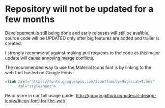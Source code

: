 # Repository will not be updated for a few months
Developement is still being done and early releases will still be avalible, source code will be UPDATED only after big features are added and trailer is created. 

I strongly recommend against making pull requests to the code as this major update will cause annoying merge conflicts. 

The recommended way to use the Material Icons font is by linking to the web font hosted on Google Fonts:

```html
<link href="https://fonts.googleapis.com/icon?family=Material+Icons"
      rel="stylesheet">
```

Read more in our full usage guide:
http://google.github.io/material-design-icons/#icon-font-for-the-web
